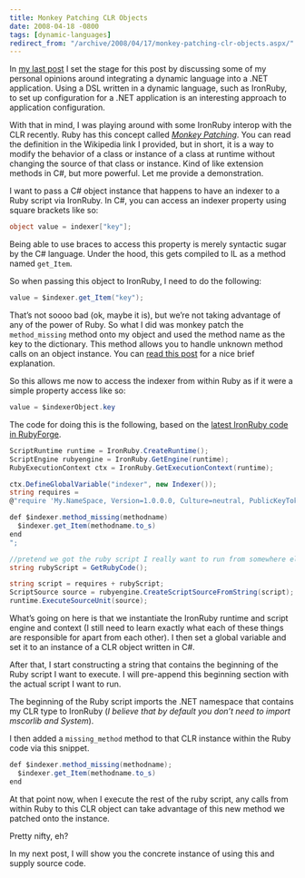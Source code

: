 ```yaml
---
title: Monkey Patching CLR Objects
date: 2008-04-18 -0800
tags: [dynamic-languages]
redirect_from: "/archive/2008/04/17/monkey-patching-clr-objects.aspx/"
---
```


In [my last
post](https://haacked.com/archive/2008/04/18/dynamic-language-dsl-vs-xml-configuration.aspx "Dynamic Language vs XML")
I set the stage for this post by discussing some of my personal opinions
around integrating a dynamic language into a .NET application. Using a
DSL written in a dynamic language, such as IronRuby, to set up
configuration for a .NET application is an interesting approach to
application configuration.

With that in mind, I was playing around with some IronRuby interop with
the CLR recently. Ruby has this concept called *[Monkey
Patching](http://en.wikipedia.org/wiki/Monkey_patch "Monkey Patching on wikipedia")*.
You can read the definition in the Wikipedia link I provided, but in
short, it is a way to modify the behavior of a class or instance of a
class at runtime without changing the source of that class or instance.
Kind of like extension methods in C#, but more powerful. Let me provide
a demonstration.

I want to pass a C# object instance that happens to have an indexer to
a Ruby script via IronRuby. In C#, you can access an indexer property
using square brackets like so:

```csharp
object value = indexer["key"];
```

Being able to use braces to access this property is merely syntactic
sugar by the C# language. Under the hood, this gets compiled to IL as a
method named `get_Item`.

So when passing this object to IronRuby, I need to do the following:

```csharp
value = $indexer.get_Item("key");
```

That’s not soooo bad (ok, maybe it is), but we’re not taking advantage
of any of the power of Ruby. So what I did was monkey patch the
`method_missing` method onto my object and used the method name as the
key to the dictionary. This method allows you to handle unknown method
calls on an object instance. You can [read this
post](http://blog.mauricecodik.com/2005/12/more-ruby-methodmissing.html "More Ruby: method_missing")
for a nice brief explanation.

So this allows me now to access the indexer from within Ruby as if it
were a simple property access like so:

```csharp
value = $indexerObject.key
```

The code for doing this is the following, based on the [latest IronRuby
code in
RubyForge](http://rubyforge.org/projects/ironruby "IronRuby in RubyForge").

```csharp
ScriptRuntime runtime = IronRuby.CreateRuntime();
ScriptEngine rubyengine = IronRuby.GetEngine(runtime);
RubyExecutionContext ctx = IronRuby.GetExecutionContext(runtime);

ctx.DefineGlobalVariable("indexer", new Indexer());
string requires = 
@"require 'My.NameSpace, Version=1.0.0.0, Culture=neutral, PublicKeyToken=...'

def $indexer.method_missing(methodname)
  $indexer.get_Item(methodname.to_s)
end
";

//pretend we got the ruby script I really want to run from somewhere else
string rubyScript = GetRubyCode();

string script = requires + rubyScript;
ScriptSource source = rubyengine.CreateScriptSourceFromString(script);
runtime.ExecuteSourceUnit(source);
```

What’s going on here is that we instantiate the IronRuby runtime and
script engine and context (I still need to learn exactly what each of
these things are responsible for apart from each other). I then set a
global variable and set it to an instance of a CLR object written in
C#.

After that, I start constructing a string that contains the beginning of
the Ruby script I want to execute. I will pre-append this beginning
section with the actual script I want to run.

The beginning of the Ruby script imports the .NET namespace that
contains my CLR type to IronRuby (*I believe that by default you don’t
need to import mscorlib and System*).

I then added a `missing_method` method to that CLR instance within the
Ruby code via this snippet.

```csharp
def $indexer.method_missing(methodname);
  $indexer.get_Item(methodname.to_s)
end
```

At that point now, when I execute the rest of the ruby script, any calls
from within Ruby to this CLR object can take advantage of this new
method we patched onto the instance.

Pretty nifty, eh?

In my next post, I will show you the concrete instance of using this and
supply source code.

